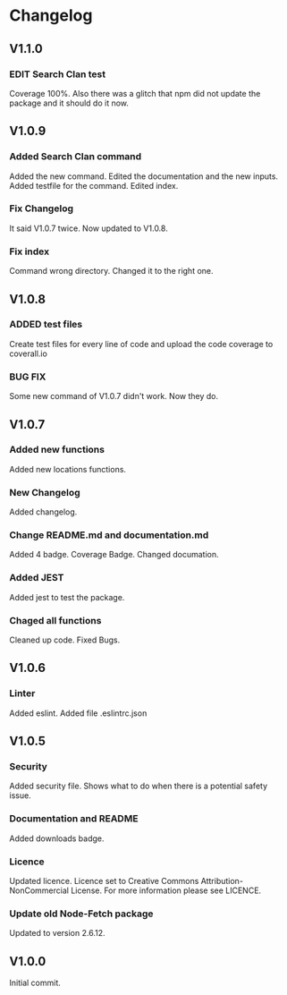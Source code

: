 # Changelog

## V1.1.0

### EDIT Search Clan test

Coverage 100%. Also there was a glitch that npm did not update the package and it should do it now.

## V1.0.9

### Added Search Clan command

Added the new command. Edited the documentation and the new inputs. Added testfile for the command. Edited index.

### Fix Changelog

It said V1.0.7 twice. Now updated to V1.0.8.

### Fix index

Command wrong directory. Changed it to the right one.

## V1.0.8

### ADDED test files

Create test files for every line of code and upload the code coverage to coverall.io

### BUG FIX

Some new command of V1.0.7 didn't work. Now they do.

## V1.0.7

### Added new functions

Added new locations functions.

### New Changelog

Added changelog.

### Change README.md and documentation.md

Added 4 badge. Coverage Badge.
Changed documation.

### Added JEST

Added jest to test the package.

### Chaged all functions

Cleaned up code. Fixed Bugs.

## V1.0.6

### Linter

Added eslint.
Added file .eslintrc.json

## V1.0.5

### Security

Added security file. Shows what to do when there is a potential safety issue.

### Documentation and README

Added downloads badge.

### Licence

Updated licence. Licence set to Creative Commons Attribution-NonCommercial License.
For more information please see LICENCE.

### Update old Node-Fetch package

Updated to version 2.6.12.

## V1.0.0

Initial commit.
